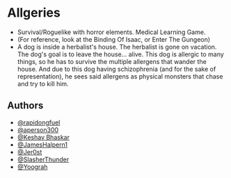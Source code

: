 
# Allgeries

- Survival/Roguelike with horror elements. Medical Learning Game.
- (For reference, look at the Binding Of Isaac, or Enter The Gungeon)
- A dog is inside a herbalist's house. The herbalist is gone on vacation. The dog's goal is to leave the house… alive. This dog is allergic to many things, so he has to survive the multiple allergens that wander the house. And due to this dog having schizophrenia (and for the sake of representation), he sees said allergens as physical monsters that chase and try to kill him.



## Authors

- [@rapidongfuel](https://www.github.com/rapidongfuel)
- [@aperson300](https://www.github.com/aperson3000)
- [@Keshav Bhaskar](https://www.github.com/CosmicTurtle28)
- [@JamesHalpern1](https://www.github.com/JamesHalpern1)
- [@Jer0st](https://www.github.com/Jer0st)
- [@SlasherThunder](https://www.github.com/SlasherThunder)
- [@Yoograh](https://www.github.com/yoograh)

